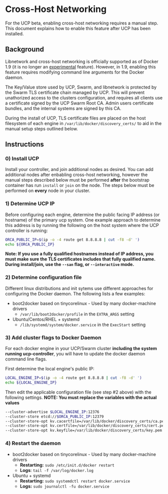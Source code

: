 # Cross-Host Networking

For the UCP beta, enabling cross-host networking requires a manual step.
This document explains how to enable this feature after UCP has been
installed.


## Background

Libnetwork and cross-host networking is
officially supported as of Docker 1.9 (it is no longer an
[experimental](https://github.com/docker/docker/tree/master/experimental)
feature).  However, in 1.9, enabling this feature requires modifying
command line arguments for the Docker daemon.

The Key/Value store used by UCP, Swarm, and libnetwork is protected
by the Swarm TLS certificate chain managed by UCP.  This will prevent
unathorized access to the clusters configuration, and requires all
clients use a certificate signed by the UCP Swarm Root CA.  Admin users
certificate bundles, and the internal systems are signed by this CA.

During the install of UCP, TLS certificate files are placed on the
host filesystem of each engine in `/var/lib/docker/discovery_certs/`
to aid in the manual setup steps outlined below.


## Instructions

### 0) Install UCP

Install your controller, and join additional nodes as desired.
You can add additional nodes after enbabling cross-host networking,
however the manual steps described below must be performed **after**
the bootstrap container has run `install` or `join` on the node.
The steps below must be performed on **every** node in your cluster.

### 1) Determine UCP IP

Before configuring each engine, determine the public facing IP address
(or hostname) of the primary ucp system.  One example approach to
determine this address is by running the following on the host system
where the UCP controller is running:

```bash
ORCA_PUBLIC_IP=$(ip -o -4 route get 8.8.8.8 | cut -f8 -d' ')
echo ${ORCA_PUBLIC_IP}
```

**Note:  If you use a fully qualified hostnames instead of IP address, you
must make sure the TLS certificates includes that fully qualified name.
During install/join, use the `--san` flag, or `--interactive` mode.**

### 2) Determine configuration file

Different linux distributions and init sytems use different approaches
for configuring the Docker daemon.  The following lists a few examples:

* boot2docker based on tinycorelinux - Used by many docker-machine drivers
    * `/var/lib/boot2docker/profile` in the `EXTRA_ARGS` setting
* Ubuntu/Centos/RHEL + systemd
    * `/lib/systemd/system/docker.service` in the `ExecStart` setting

### 3) Add cluster flags to Docker Daemon

For each docker engine in your UCP/Swarm cluster **including the system running ucp-controller**, you will have to update the docker daemon command line flags.

First determine the local engine's public IP:

```bash
LOCAL_ENGINE_IP=$(ip -o -4 route get 8.8.8.8 | cut -f8 -d' ')
echo ${LOCAL_ENGINE_IP}
```

Then edit the applicable configuration file (see step #2 above) with
the following settings.  **NOTE: You must replace the variables with
the actual values**

```bash
--cluster-advertise $LOCAL_ENGINE_IP:12376
--cluster-store etcd://$ORCA_PUBLIC_IP:12379
--cluster-store-opt kv.cacertfile=/var/lib/docker/discovery_certs/ca.pem
--cluster-store-opt kv.certfile=/var/lib/docker/discovery_certs/cert.pem
--cluster-store-opt kv.keyfile=/var/lib/docker/discovery_certs/key.pem
```

### 4) Restart the daemon

* boot2docker based on tinycorelinux - Used by many docker-machine drivers
    * **Restarting:** `sudo /etc/init.d/docker restart`
    * **Logs**: `tail -f /var/log/docker.log`
* Ubuntu + systemd
    * **Restarting:** `sudo systemdctl restart docker.service`
    * **Logs:** `sudo journalctl -fu docker.service`
